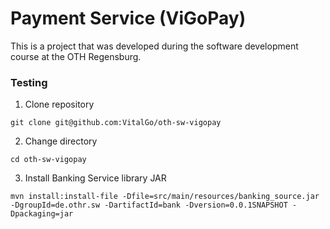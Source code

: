 # Payment Service (ViGoPay)

This is a project that was developed during the software development course at the OTH Regensburg.

### Testing

1. Clone repository
```
git clone git@github.com:VitalGo/oth-sw-vigopay
```

2. Change directory
```
cd oth-sw-vigopay
```

3. Install Banking Service library JAR<br>
```
mvn install:install-file -Dfile=src/main/resources/banking_source.jar -DgroupId=de.othr.sw -DartifactId=bank -Dversion=0.0.1SNAPSHOT -Dpackaging=jar
```



